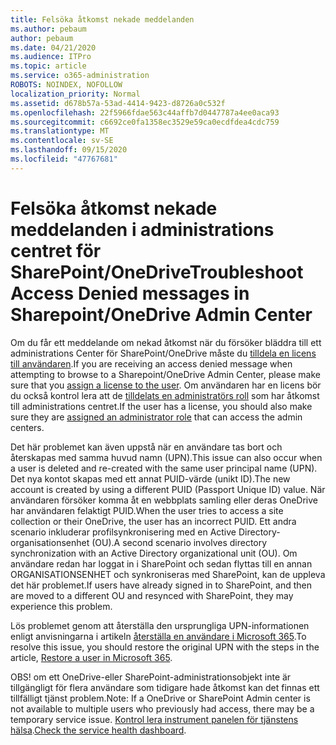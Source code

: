 ```yaml
---
title: Felsöka åtkomst nekade meddelanden
ms.author: pebaum
author: pebaum
ms.date: 04/21/2020
ms.audience: ITPro
ms.topic: article
ms.service: o365-administration
ROBOTS: NOINDEX, NOFOLLOW
localization_priority: Normal
ms.assetid: d678b57a-53ad-4414-9423-d8726a0c532f
ms.openlocfilehash: 22f5966fdae563c44affb7d0447787a4ee0aca93
ms.sourcegitcommit: c6692ce0fa1358ec3529e59ca0ecdfdea4cdc759
ms.translationtype: MT
ms.contentlocale: sv-SE
ms.lasthandoff: 09/15/2020
ms.locfileid: "47767681"
---
```

# <a name="troubleshoot-access-denied-messages-in-sharepointonedrive-admin-center"></a><span data-ttu-id="284ab-102">Felsöka åtkomst nekade meddelanden i administrations centret för SharePoint/OneDrive</span><span class="sxs-lookup"><span data-stu-id="284ab-102">Troubleshoot Access Denied messages in Sharepoint/OneDrive Admin Center</span></span>

<span data-ttu-id="284ab-103">Om du får ett meddelande om nekad åtkomst när du försöker bläddra till ett administrations Center för SharePoint/OneDrive måste du [tilldela en licens till användaren](https://docs.microsoft.com/microsoft-365/admin/add-users/add-users).</span><span class="sxs-lookup"><span data-stu-id="284ab-103">If you are receiving an access denied message when attempting to browse to a Sharepoint/OneDrive Admin Center, please make sure that you [assign a license to the user](https://docs.microsoft.com/microsoft-365/admin/add-users/add-users).</span></span> <span data-ttu-id="284ab-104">Om användaren har en licens bör du också kontrol lera att de [tilldelats en administratörs roll](hhttps://docs.microsoft.com/microsoft-365/admin/add-users/about-admin-roles) som har åtkomst till administrations centret.</span><span class="sxs-lookup"><span data-stu-id="284ab-104">If the user has a license, you should also make sure they are [assigned an administrator role](hhttps://docs.microsoft.com/microsoft-365/admin/add-users/about-admin-roles) that can access the admin centers.</span></span>

<span data-ttu-id="284ab-105">Det här problemet kan även uppstå när en användare tas bort och återskapas med samma huvud namn (UPN).</span><span class="sxs-lookup"><span data-stu-id="284ab-105">This issue can also occur when a user is deleted and re-created with the same user principal name (UPN).</span></span> <span data-ttu-id="284ab-106">Det nya kontot skapas med ett annat PUID-värde (unikt ID).</span><span class="sxs-lookup"><span data-stu-id="284ab-106">The new account is created by using a different PUID (Passport Unique ID) value.</span></span> <span data-ttu-id="284ab-107">När användaren försöker komma åt en webbplats samling eller deras OneDrive har användaren felaktigt PUID.</span><span class="sxs-lookup"><span data-stu-id="284ab-107">When the user tries to access a site collection or their OneDrive, the user has an incorrect PUID.</span></span> <span data-ttu-id="284ab-108">Ett andra scenario inkluderar profilsynkronisering med en Active Directory-organisationsenhet (OU).</span><span class="sxs-lookup"><span data-stu-id="284ab-108">A second scenario involves directory synchronization with an Active Directory organizational unit (OU).</span></span> <span data-ttu-id="284ab-109">Om användare redan har loggat in i SharePoint och sedan flyttas till en annan ORGANISATIONSENHET och synkroniseras med SharePoint, kan de uppleva det här problemet.</span><span class="sxs-lookup"><span data-stu-id="284ab-109">If users have already signed in to SharePoint, and then are moved to a different OU and resynced with SharePoint, they may experience this problem.</span></span>

<span data-ttu-id="284ab-110">Lös problemet genom att återställa den ursprungliga UPN-informationen enligt anvisningarna i artikeln [återställa en användare i Microsoft 365](https://docs.microsoft.com/microsoft-365/admin/add-users/restore-user).</span><span class="sxs-lookup"><span data-stu-id="284ab-110">To resolve this issue, you should restore the original UPN with the steps in the article, [Restore a user in Microsoft 365](https://docs.microsoft.com/microsoft-365/admin/add-users/restore-user).</span></span>

<span data-ttu-id="284ab-111">OBS! om ett OneDrive-eller SharePoint-administrationsobjekt inte är tillgängligt för flera användare som tidigare hade åtkomst kan det finnas ett tillfälligt tjänst problem.</span><span class="sxs-lookup"><span data-stu-id="284ab-111">Note: If a OneDrive or SharePoint Admin center is not available to multiple users who previously had access, there may be a temporary service issue.</span></span>  <span data-ttu-id="284ab-112">[Kontrol lera instrument panelen för tjänstens hälsa](https://portal.office.com/adminportal/home#/servicehealth).</span><span class="sxs-lookup"><span data-stu-id="284ab-112">[Check the service health dashboard](https://portal.office.com/adminportal/home#/servicehealth).</span></span>


